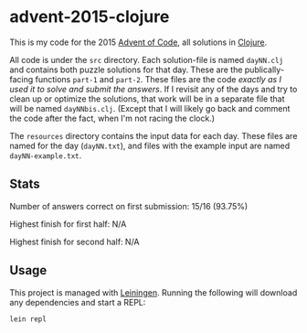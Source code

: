 # advent-2015-clojure

This is my code for the 2015 [Advent of Code](https://adventofcode.com/2015), all solutions in [Clojure](https://clojure.org/).

All code is under the `src` directory. Each solution-file is named `dayNN.clj` and contains both puzzle solutions for that day. These are the publically-facing functions `part-1` and `part-2`. These files are the code *exactly as I used it to solve and submit the answers*. If I revisit any of the days and try to clean up or optimize the solutions, that work will be in a separate file that will be named `dayNNbis.clj`. (Except that I will likely go back and comment the code after the fact, when I'm not racing the clock.)

The `resources` directory contains the input data for each day. These files are named for the day (`dayNN.txt`), and files with the example input are named `dayNN-example.txt`.

## Stats

Number of answers correct on first submission: 15/16 (93.75%)

Highest finish for first half: N/A

Highest finish for second half: N/A

## Usage

This project is managed with [Leiningen](https://leiningen.org/). Running the following will download any dependencies and start a REPL:

```
lein repl
```
